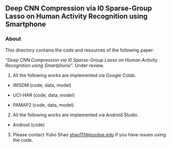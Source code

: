 ## Deep CNN Compression via l0 Sparse-Group Lasso on Human Activity Recognition using Smartphone 

### About
This directory contains the code and resources of the following paper:

*"Deep CNN Compression via l0 Sparse-Group Lasso on Human Activity Recognition using Smartphone".* Under review.

1. All the following works are implemented via Google Colab.

- WISDM (code, data, model)

- UCI-HAR (code, data, model)

- PAMAP2 (code, data, model)
2. All the following works are implemented via Android Studio.

- Android (code)

3. Please contact Yubo Shao shao111@purdue.edu if you have issues using the code.

